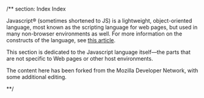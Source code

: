 
/** section: Index
Index

Javascript&reg; (sometimes shortened to JS) is a lightweight, object-oriented language, most known as the scripting language for web pages, but used in many non-browser environments as well. For more information on the constructs of the language, see [this article](https://developer.mozilla.org/en/Javascript/About_Javascript).

This section is dedicated to the Javascript language itself&mdash;the parts that are not specific to Web pages or other host environments.

The content here has been forked from the Mozilla Developer Network, with some additional editing.

**/

